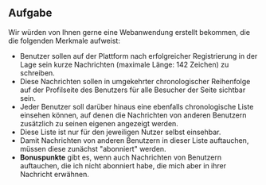 ## Aufgabe

Wir würden von Ihnen gerne eine Webanwendung erstellt bekommen, die die
folgenden Merkmale aufweist:

  * Benutzer sollen auf der Plattform nach erfolgreicher Registrierung
    in der Lage sein kurze Nachrichten (maximale Länge: 142 Zeichen)
    zu schreiben.
  * Diese Nachrichten sollen in umgekehrter chronologischer Reihenfolge
    auf der Profilseite des Benutzers für alle Besucher der Seite
    sichtbar sein.
  * Jeder Benutzer soll darüber hinaus eine ebenfalls chronologische
    Liste einsehen können, auf denen die Nachrichten von anderen
    Benutzern zusätzlich zu seinen eigenen angezeigt werden.
  * Diese Liste ist nur für den jeweiligen Nutzer selbst einsehbar.
  * Damit Nachrichten von anderen Benutzern in dieser Liste auftauchen,
    müssen diese zunächst "abonniert" werden.
  * **Bonuspunkte** gibt es, wenn auch Nachrichten von Benutzern auftauchen,
    die ich nicht abonniert habe, die mich aber in ihrer Nachricht
    erwähnen.
